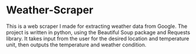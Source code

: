 # Weather-Scraper

This is a web scraper I made for extracting weather data from Google.
The project is written in python, using the Beautiful Soup package and Requests library.
It takes input from the user for the desired location and temperature unit, then outputs the temperature and weather condition. 
